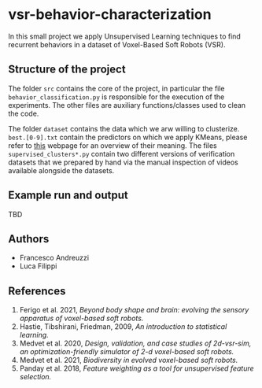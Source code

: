 # vsr-behavior-characterization
In this small project we apply Unsupervised Learning techniques to find
recurrent behaviors in a dataset of Voxel-Based Soft Robots (VSR).

## Structure of the project
The folder `src` contains the core of the project, in particular the file
`behavior_classification.py` is responsible for the execution of the
experiments. The other files are auxiliary functions/classes used to clean
the code.

The folder `dataset` contains the data which we arw willing to clusterize.
`best.[0-9].txt` contain the predictors on which we apply KMeans, please refer to
[this](https://medvet.inginf.units.it/teaching/2122-intro-ml-er/project/#vsrs-behavior-characterization)
webpage for an overview of their meaning. The files `supervised_clusters*.py`
contain two different versions of verification datasets that we prepared by
hand via the manual inspection of videos available alongside the datasets.

## Example run and output
TBD

## Authors
+ Francesco Andreuzzi
+ Luca Filippi

## References
1. Ferigo et al. 2021, *Beyond body shape and brain: evolving the sensory apparatus of voxel-based soft robots.*
2. Hastie, Tibshirani, Friedman, 2009, *An introduction to statistical learning.*
3. Medvet et al. 2020, *Design, validation, and case studies of 2d-vsr-sim, an optimization-friendly simulator of 2-d voxel-based soft robots.*
4. Medvet et al. 2021, *Biodiversity in evolved voxel-based soft robots.*
5. Panday et al. 2018, *Feature weighting as a tool for unsupervised feature selection.*
